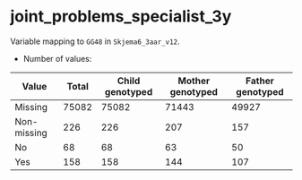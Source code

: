 # joint_problems_specialist_3y
Variable mapping to `GG48` in `Skjema6_3aar_v12`.
- Number of values:

| Value | Total | Child genotyped | Mother genotyped | Father genotyped |
| ----- | ----- | --------------- | ---------------- | ---------------- |
| Missing | 75082 | 75082 | 71443 | 49927 |
| Non-missing | 226 | 226 | 207 | 157 |
| No | 68 | 68 | 63 |50 |
| Yes | 158 | 158 | 144 |107 |



